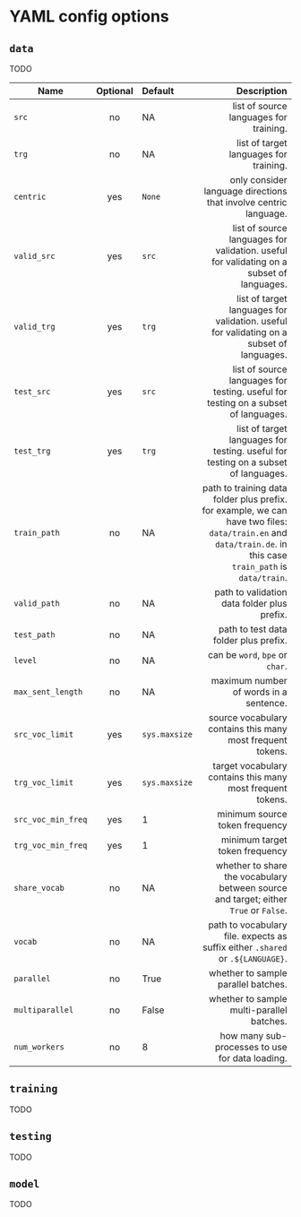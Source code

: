 # YAML config options

## `data`
TODO

Name | Optional | Default | Description
--------- | :----------: | :-- | --:
`src`|no|NA|list of source languages for training.
`trg`|no|NA|list of target languages for training.
`centric`|yes|`None`|only consider language directions that involve centric language.
`valid_src`|yes|`src`|list of source languages for validation. useful for validating on a subset of languages.
`valid_trg`|yes|`trg`|list of target languages for validation. useful for validating on a subset of languages.
`test_src`|yes|`src`|list of source languages for testing. useful for testing on a subset of languages.
`test_trg`|yes|`trg`|list of target languages for testing. useful for testing on a subset of languages.
`train_path`|no|NA|path to training data folder plus prefix. for example, we can have two files: `data/train.en` and `data/train.de`. in this case `train_path` is `data/train`.
`valid_path`|no|NA|path to validation data folder plus prefix.
`test_path`|no|NA|path to test data folder plus prefix.
`level`|no|NA|can be `word`, `bpe` or `char`.
`max_sent_length`|no|NA|maximum number of words in a sentence.
`src_voc_limit`|yes|`sys.maxsize`|source vocabulary contains this many most frequent tokens.
`trg_voc_limit`|yes|`sys.maxsize`|target vocabulary contains this many most frequent tokens.
`src_voc_min_freq`|yes|1|minimum source token frequency
`trg_voc_min_freq`|yes|1|minimum target token frequency
`share_vocab`|no|NA|whether to share the vocabulary between source and target; either `True` or `False`.
`vocab`|no|NA|path to vocabulary file. expects as suffix either `.shared` or `.${LANGUAGE}`.
`parallel`|no|True|whether to sample parallel batches.
`multiparallel`|no|False|whether to sample multi-parallel batches.
`num_workers`|no|8|how many sub-processes to use for data loading.

## `training`
TODO

## `testing`
TODO

## `model`
TODO
